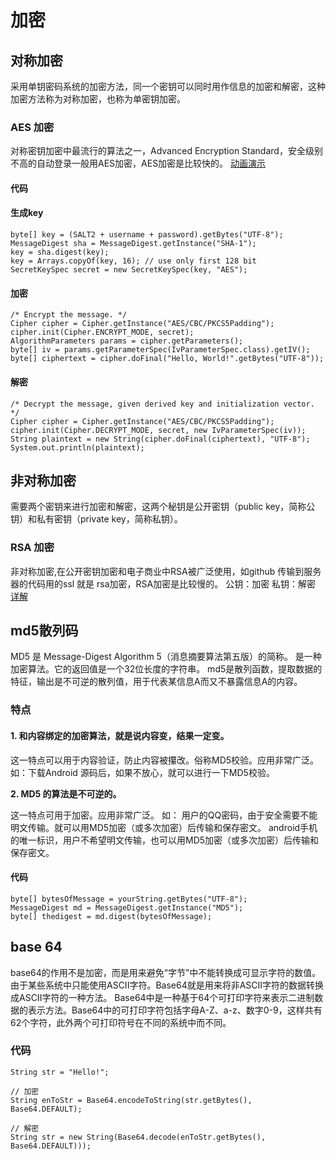 # 加密



## 对称加密

采用单钥密码系统的加密方法，同一个密钥可以同时用作信息的加密和解密，这种加密方法称为对称加密，也称为单密钥加密。

### AES 加密

对称密钥加密中最流行的算法之一，Advanced Encryption Standard，安全级别不高的自动登录一般用AES加密，AES加密是比较快的。 [动画演示](http://coolshell.cn/articles/3161.html)

#### 代码

#### 生成key

```text
byte[] key = (SALT2 + username + password).getBytes("UTF-8");
MessageDigest sha = MessageDigest.getInstance("SHA-1");
key = sha.digest(key);
key = Arrays.copyOf(key, 16); // use only first 128 bit
SecretKeySpec secret = new SecretKeySpec(key, "AES");
```

#### 加密

```text
/* Encrypt the message. */
Cipher cipher = Cipher.getInstance("AES/CBC/PKCS5Padding");
cipher.init(Cipher.ENCRYPT_MODE, secret);
AlgorithmParameters params = cipher.getParameters();
byte[] iv = params.getParameterSpec(IvParameterSpec.class).getIV();
byte[] ciphertext = cipher.doFinal("Hello, World!".getBytes("UTF-8"));
```

#### 解密

```text
/* Decrypt the message, given derived key and initialization vector. */
Cipher cipher = Cipher.getInstance("AES/CBC/PKCS5Padding");
cipher.init(Cipher.DECRYPT_MODE, secret, new IvParameterSpec(iv));
String plaintext = new String(cipher.doFinal(ciphertext), "UTF-8");
System.out.println(plaintext);
```

## 非对称加密

需要两个密钥来进行加密和解密，这两个秘钥是公开密钥（public key，简称公钥）和私有密钥（private key，简称私钥）。

### RSA 加密

非对称加密,在公开密钥加密和电子商业中RSA被广泛使用，如github 传输到服务器的代码用的ssl 就是 rsa加密，RSA加密是比较慢的。 公钥：加密 私钥：解密 [详解](http://blog.csdn.net/bbld_/article/details/38777491)

## md5散列码

MD5 是 Message-Digest Algorithm 5（消息摘要算法第五版）的简称。 是一种加密算法。它的返回值是一个32位长度的字符串。 md5是散列函数，提取数据的特征，输出是不可逆的散列值，用于代表某信息A而又不暴露信息A的内容。

### 特点

#### 1. 和内容绑定的加密算法，就是说内容变，结果一定变。

这一特点可以用于内容验证，防止内容被攥改。俗称MD5校验。应用非常广泛。 如：下载Android 源码后，如果不放心，就可以进行一下MD5校验。

**2. MD5 的算法是不可逆的。**

这一特点可用于加密。应用非常广泛。 如： 用户的QQ密码，由于安全需要不能明文传输。就可以用MD5加密（或多次加密）后传输和保存密文。 android手机的唯一标识，用户不希望明文传输，也可以用MD5加密（或多次加密）后传输和保存密文。

#### 代码

```text
byte[] bytesOfMessage = yourString.getBytes("UTF-8");
MessageDigest md = MessageDigest.getInstance("MD5");
byte[] thedigest = md.digest(bytesOfMessage);
```

## base 64

base64的作用不是加密，而是用来避免“字节”中不能转换成可显示字符的数值。由于某些系统中只能使用ASCII字符。Base64就是用来将非ASCII字符的数据转换成ASCII字符的一种方法。 Base64中是一种基于64个可打印字符来表示二进制数据的表示方法。Base64中的可打印字符包括字母A-Z、a-z、数字0-9，这样共有62个字符，此外两个可打印符号在不同的系统中而不同。

### 代码

```text
String str = "Hello!";     

// 加密 
String enToStr = Base64.encodeToString(str.getBytes(), Base64.DEFAULT);  

// 解密  
String str = new String(Base64.decode(enToStr.getBytes(), Base64.DEFAULT)));
```

